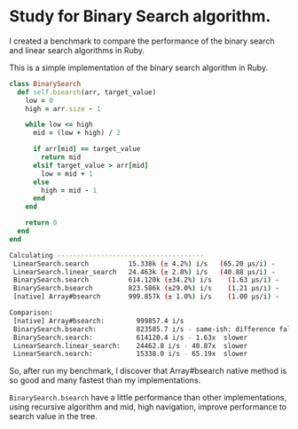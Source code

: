 # Study for Binary Search algorithm.

I created a benchmark to compare the performance of the binary search and linear search algorithms in Ruby.

This is a simple implementation of the binary search algorithm in Ruby.

```rb
class BinarySearch
  def self.bsearch(arr, target_value)
    low = 0
    high = arr.size - 1

    while low <= high
      mid = (low + high) / 2

      if arr[mid] == target_value
        return mid
      elsif target_value > arr[mid]
        low = mid + 1
      else
        high = mid - 1
      end
    end

    return 0
  end
end
```

```bash
Calculating -------------------------------------
 LinearSearch.search          15.338k (± 4.2%) i/s   (65.20 μs/i) -     15.221k in   0.997098s
 LinearSearch.linear_search   24.463k (± 2.8%) i/s   (40.88 μs/i) -     24.320k in   0.995080s
 BinarySearch.search          614.120k (±34.2%) i/s    (1.63 μs/i) -    509.488k in   0.903576s
 BinarySearch.bsearch         823.586k (±29.0%) i/s    (1.21 μs/i) -    646.574k in   0.875338s
 [native] Array#bsearch       999.857k (± 1.0%) i/s    (1.00 μs/i) -    814.751k in   0.815340s

Comparison:
 [native] Array#bsearch:        999857.4 i/s
 BinarySearch.bsearch:          823585.7 i/s - same-ish: difference falls...
 BinarySearch.search:           614120.4 i/s - 1.63x  slower
 LinearSearch.linear_search:    24462.8 i/s - 40.87x  slower
 LinearSearch.search:           15338.0 i/s - 65.19x  slower
```

So, after run my benchmark, I discover that Array#bsearch native method is so good and many fastest than my implementations.

`BinarySearch.bsearch` have a little performance than other implementations, using recursive algorithm and mid, high navigation, improve performance to search value in the tree.